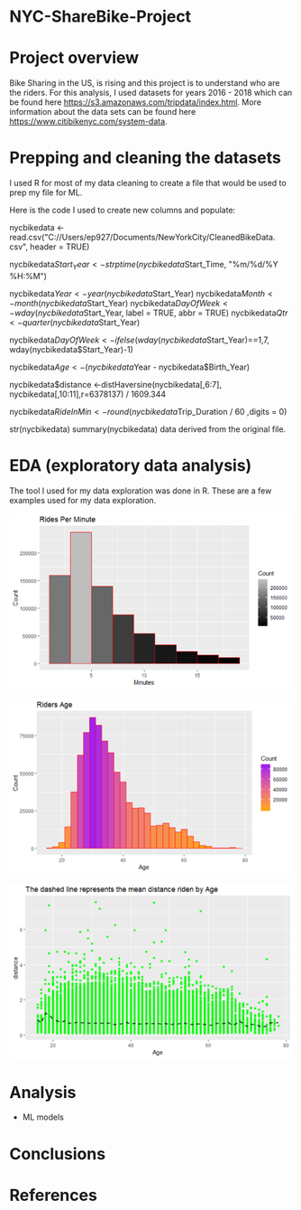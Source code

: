 # NYC-ShareBike-Project

# Project overview
Bike Sharing in the US, is rising and this project is to understand who are
the riders. For this analysis, I used datasets for years 2016 - 2018 which can
be found here https://s3.amazonaws.com/tripdata/index.html. More information
 about the data  sets can be found here https://www.citibikenyc.com/system-data.   

# Prepping and cleaning the datasets
I used R for most of my data cleaning to create a file that would be used to
prep my file for ML.

Here is the code I used to create new columns and populate:

nycbikedata <-read.csv("C://Users/ep927/Documents/NewYorkCity/CleanedBikeData.
csv", header = TRUE)


nycbikedata$Start_Year <- strptime(nycbikedata$Start_Time, "%m/%d/%Y %H:%M")

nycbikedata$Year <- year(nycbikedata$Start_Year)
nycbikedata$Month <- month(nycbikedata$Start_Year)
nycbikedata$DayOfWeek <- wday(nycbikedata$Start_Year, label = TRUE, abbr = TRUE)
nycbikedata$Qtr <- quarter(nycbikedata$Start_Year)

nycbikedata$DayOfWeek <- ifelse(wday(nycbikedata$Start_Year)==1,7,
wday(nycbikedata$Start_Year)-1)

nycbikedata$Age <- (nycbikedata$Year - nycbikedata$Birth_Year)

nycbikedata$distance <-distHaversine(nycbikedata[,6:7],
nycbikedata[,10:11],r=6378137) / 1609.344

nycbikedata$RideInMin <- round(nycbikedata$Trip_Duration / 60 ,digits = 0)


str(nycbikedata)
summary(nycbikedata) data derived from the original file.


# EDA (exploratory data analysis)
The tool I used for my data exploration was done in R. These are a few examples
used for my data exploration.

![RidesByMinute](https://github.com/EpGoNavy/NYC-ShareBike-Project/blob/master/Images/Rides%20Per%20Minute.png)

![CountOfRidersByAge](https://github.com/EpGoNavy/NYC-ShareBike-Project/blob/master/Images/Count%20of%20Riders%20by%20Age.png)

![MeanDistanceRiden](https://raw.githubusercontent.com/EpGoNavy/NYC-ShareBike-Project/master/Images/MeanDistanceByAge.png)

# Analysis

* ML models

# Conclusions


# References
